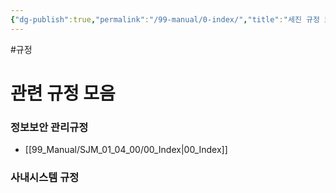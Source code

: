 ```yaml
---
{"dg-publish":true,"permalink":"/99-manual/0-index/","title":"세진 규정 모음","tags":["규정","gardenEntry"],"noteIcon":"","created":"","updated":""}
---
```


#규정 

# 관련 규정 모음

### 정보보안 관리규정

- [[99_Manual/SJM_01_04_00/00_Index\|00_Index]]
### 사내시스템 규정
